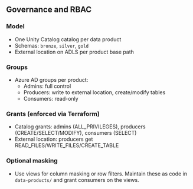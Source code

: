 ## Governance and RBAC

### Model
- One Unity Catalog catalog per data product
- Schemas: `bronze`, `silver`, `gold`
- External location on ADLS per product base path

### Groups
- Azure AD groups per product:
  - Admins: full control
  - Producers: write to external location, create/modify tables
  - Consumers: read-only

### Grants (enforced via Terraform)
- Catalog grants: admins (ALL_PRIVILEGES), producers (CREATE/SELECT/MODIFY), consumers (SELECT)
- External location: producers get READ_FILES/WRITE_FILES/CREATE_TABLE

### Optional masking
- Use views for column masking or row filters. Maintain these as code in `data-products/` and grant consumers on the views. 